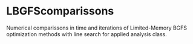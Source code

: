 # LBGFScomparissons

Numerical comparissons in time and iterations of Limited-Memory BGFS optimization methods with line search for applied analysis class. 
